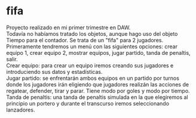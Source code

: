 # fifa
Proyecto realizado en mi primer trimestre en DAW.</br> Todavía no habíamos tratado los objetos, aunque hago uso del objeto Tiempo para el contador.
Se trata de un "fifa" para 2 jugadores. Primeramente tendremos un menú con las siguientes opciones: crear equipo 1, crear equipo 2, mostrar equipos, jugar partido, tanda de penaltis, salir.</br>
Crear equipo: para crear un equipo iremos creando sus jugadores e introduciendo sus datos y estadísticas.</br>
Jugar partido: se enfrentarán ambos equipos en un partido por turnos donde los jugadores irán eligiendo que jugadores realizán las acciones de regatear, defender, tirar y parar. Tiene modo por goles y modo por tiempo.</br>
Tanda de penaltis: una tanda de penaltis simulada en la que elegiremos al principio un portero y durante el transcurso iremos seleccionando lanzadores.</br>

